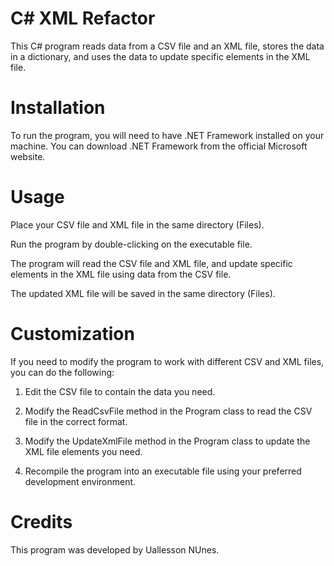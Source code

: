 ﻿# C# XML Refactor
This C# program reads data from a CSV file and an XML file, stores the data in a dictionary, and uses the data to update specific elements in the XML file. 

# Installation
To run the program, you will need to have .NET Framework installed on your machine. You can download .NET Framework from the official Microsoft website.

# Usage
Place your CSV file and XML file in the same directory (Files).

Run the program by double-clicking on the executable file.

The program will read the CSV file and XML file, and update specific elements in the XML file using data from the CSV file.

The updated XML file will be saved in the same directory (Files).

# Customization
If you need to modify the program to work with different CSV and XML files, you can do the following:

1. Edit the CSV file to contain the data you need.

2. Modify the ReadCsvFile method in the Program class to read the CSV file in the correct format.

3. Modify the UpdateXmlFile method in the Program class to update the XML file elements you need.

4. Recompile the program into an executable file using your preferred development environment.

# Credits
This program was developed by Uallesson NUnes.